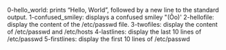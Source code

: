 0-hello_world: prints “Hello, World”, followed by a new line to the standard output.
1-confused_smiley: displays a confused smiley "(Ôo)'
2-hellofile: display the content of the /etc/passwd file.
3-twofiles: display the content of /etc/passwd and /etc/hosts
4-lastlines: display the last 10 lines of /etc/passwd
5-firstlines: display the first 10 lines of /etc/passwd
